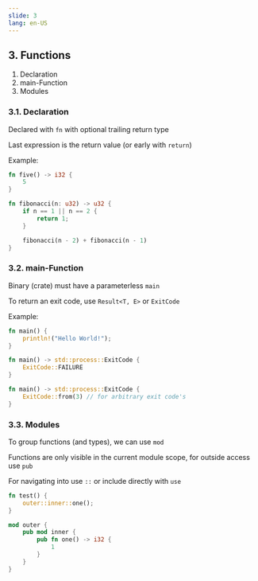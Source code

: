 ```yaml
---
slide: 3
lang: en-US
---
```


<section>

## 3. Functions

<ol>
<li class="fragment fade-in-then-semi-out">Declaration</li>
<li class="fragment fade-in-then-semi-out">main-Function</li>
<li class="fragment fade-in-then-semi-out">Modules</li>
</ol>

</section>

<section>

### 3.1. Declaration

<div class="fragment fade-in-then-semi-out">

Declared with `fn` with optional trailing return type

</div>

<div class="fragment fade-in-then-semi-out">

Last expression is the return value (or early with `return`)

</div>

<div class="fragment fade-in-then-semi-out">

Example:

```rust
fn five() -> i32 {
    5
}

fn fibonacci(n: u32) -> u32 {
    if n == 1 || n == 2 {
        return 1;
    }

    fibonacci(n - 2) + fibonacci(n - 1)
}
```

</div>

</section>

<section>

### 3.2. main-Function

<div class="fragment fade-in-then-semi-out">

Binary (crate) must have a parameterless `main`

</div>

<div class="fragment fade-in-then-semi-out">

To return an exit code, use `Result<T, E>` or `ExitCode`

</div>

<div class="fragment fade-in-then-semi-out">

Example:

```rust
fn main() {
    println!("Hello World!");
}

fn main() -> std::process::ExitCode {
    ExitCode::FAILURE
}

fn main() -> std::process::ExitCode {
    ExitCode::from(3) // for arbitrary exit code's
}
```

</div>

</section>

<section>

### 3.3. Modules

<div class="fragment fade-in-then-semi-out">

To group functions (and types), we can use `mod`

</div>

<div class="fragment fade-in-then-semi-out">

Functions are only visible in the current module scope, for outside access use `pub`

</div>

<div class="fragment fade-in-then-semi-out">

For navigating into use `::` or include directly with `use`

</div>

<div class="fragment fade-in-then-semi-out">

```rust
fn test() {
    outer::inner::one();
}

mod outer {
    pub mod inner {
        pub fn one() -> i32 {
            1
        }
    }
}
```

</div>

</section>
